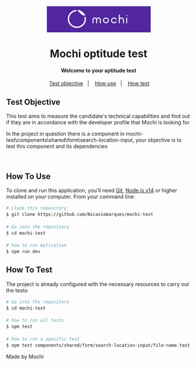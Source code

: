 <h1 align="center">
    <img alt="logo Mochi" src="logo.png" />
    <br>
    <br>
    Mochi optitude test
    <br>
</h1>

<h4 align="center">
Welcome to your aptitude test
</h4>
<p align="center">
<p align="center">
&nbsp;&nbsp;
  <a href="#test-objective">Test objective</a>&nbsp;&nbsp;&nbsp;|&nbsp;&nbsp;&nbsp;
  <a href="#how-use">How use</a>&nbsp;&nbsp;&nbsp;|&nbsp;&nbsp;&nbsp;
  <a href="#information_source-how-to-use">How test</a>&nbsp;&nbsp;
</p>

## Test Objective

<p>
This test aims to measure the candidate's technical capabilities and find out if they are in accordance with the developer profile that Mochi is looking for.

In the project in question there is a component in mochi-test\components\shared\form\search-location-input, your objective is to test this component and its dependencies

</p>

<br>

## How To Use

To clone and run this application, you'll need [Git](https://git-scm.com), [Node.js v14][nodejs] or higher installed on your computer. From your command line:

```bash
# Clone this repository
$ git clone https://github.com/Nicasiomarques/mochi-test

# Go into the repository
$ cd mochi-test

# how to run Aplication
$ npm run dev

```

## How To Test

The project is already configured with the necessary resources to carry out the tests:

```bash
# Go into the repository
$ cd mochi-test

# how to run all tests
$ npm test

# how to run a specific test
$ npm test components/shared/form/search-location-input/file-name.test.tsx
```

Made by Mochi

[nodejs]: https://nodejs.org/
[vc]: https://code.visualstudio.com/
[vceditconfig]: https://marketplace.visualstudio.com/items?itemName=EditorConfig.EditorConfig
[vceslint]: https://marketplace.visualstudio.com/items?itemName=dbaeumer.vscode-eslint
